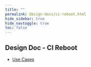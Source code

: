 ```yaml
---
title: ""
permalink: design-docs/ci-reboot.html
hide_sidebar: true
hide_navtoggle: true
toc: false
---
```


## Design Doc - CI Reboot

* [Use Cases](/design-docs/ci-reboot-use-cases.html)

